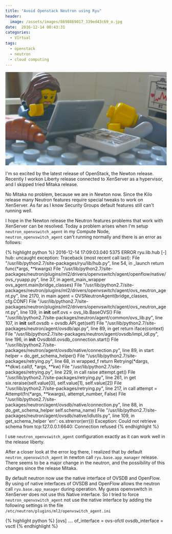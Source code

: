 ```yaml
---
title: "Avoid Openstack Neutron using Ryu"
header:
  image: /assets/images/8698869017_339ed43c69_o.jpg
date:  2016-12-14 00:43:31
categories:
  - Virtual
tags:
  - openstack
  - neutron
  - cloud computing
---
```


![alt text](/assets/images/8698869017_339ed43c69_o.jpg)

I'm so excited by the latest release of OpenStack, the Newton release. Recently I workon Liberty release connected to XenServer as a hypervisor, and I skipped tried Mitaka release.

No Mitaka no problem, because we are in Newton now. Since the Kilo release many Neutron features require special tweaks to work on XenServer. As far as I know Security Groups default features still can't running well.

I hope in the Newton release the Neutron features problems that work with XenServer can be resolved. Today a problem arises when I'm setup ```neutron_openvswitch_agent``` in my Compute Node, ```neutron_openvswitch_agent``` can't running normally and there is an error as follows:

{% highlight python %}
2016-12-14 17:09:03.040 5375 ERROR ryu.lib.hub [-] hub: uncaught exception: Traceback (most recent call last):
  File "/usr/lib/python2.7/site-packages/ryu/lib/hub.py", line 54, in _launch
    return func(*args, **kwargs)
  File "/usr/lib/python2.7/site-packages/neutron/plugins/ml2/drivers/openvswitch/agent/openflow/native/ovs_ryuapp.py", line 37, in agent_main_wrapper
    ovs_agent.main(bridge_classes)
  File "/usr/lib/python2.7/site-packages/neutron/plugins/ml2/drivers/openvswitch/agent/ovs_neutron_agent.py", line 2170, in main
    agent = OVSNeutronAgent(bridge_classes, cfg.CONF)
  File "/usr/lib/python2.7/site-packages/neutron/plugins/ml2/drivers/openvswitch/agent/ovs_neutron_agent.py", line 139, in __init__
    self.ovs = ovs_lib.BaseOVS()
  File "/usr/lib/python2.7/site-packages/neutron/agent/common/ovs_lib.py", line 107, in __init__
    self.ovsdb = ovsdb.API.get(self)
  File "/usr/lib/python2.7/site-packages/neutron/agent/ovsdb/api.py", line 89, in get
    return iface(context)
  File "/usr/lib/python2.7/site-packages/neutron/agent/ovsdb/impl_idl.py", line 196, in __init__
    OvsdbIdl.ovsdb_connection.start()
  File "/usr/lib/python2.7/site-packages/neutron/agent/ovsdb/native/connection.py", line 89, in start
    helper = do_get_schema_helper()
  File "/usr/lib/python2.7/site-packages/retrying.py", line 68, in wrapped_f
    return Retrying(*dargs, **dkw).call(f, *args, **kw)
  File "/usr/lib/python2.7/site-packages/retrying.py", line 229, in call
    raise attempt.get()
  File "/usr/lib/python2.7/site-packages/retrying.py", line 261, in get
    six.reraise(self.value[0], self.value[1], self.value[2])
  File "/usr/lib/python2.7/site-packages/retrying.py", line 217, in call
    attempt = Attempt(fn(*args, **kwargs), attempt_number, False)
  File "/usr/lib/python2.7/site-packages/neutron/agent/ovsdb/native/connection.py", line 88, in do_get_schema_helper
    self.schema_name)
  File "/usr/lib/python2.7/site-packages/neutron/agent/ovsdb/native/idlutils.py", line 109, in get_schema_helper
    'err': os.strerror(err)})
Exception: Could not retrieve schema from tcp:127.0.0.1:6640: Connection refused
{% endhighlight %}

I use ```neutron_openvswitch_agent``` configuration exactly as it can work well in the release liberty.

After a closer look at the error log there, I realized that by default ```neutron_openvswitch_agent``` in newton call ```ryu.base.app_manager``` release. There seems to be a major change in the neutron, and the possibility of this changes since the release Mitaka.

By default neutron now use the native interface of OVSDB and OpenFlow. By using of native interfaces of OVSDB and OpenFlow allows the neutron call ```ryu.base.app_manager``` during operation. My guess openvswitch in XenServer does not use this Native interface. So I tried to force ```neutron_openvswitch_agent``` not use the native interface by adding the following settings in the file ```/etc/neutron/plugins/ml2/openvswitch_agent.ini```

{% highlight python %}
[ovs]
....
of_interface = ovs-ofctl
ovsdb_interface = vsctl
{% endhighlight %}